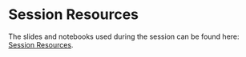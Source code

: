 # Session Resources

The slides and notebooks used during the session can be found here: [Session Resources](https://github.com/pycaret/pycaret-demo-dphi").